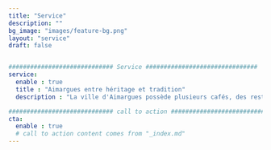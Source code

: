 ```yaml
---
title: "Service"
description: ""
bg_image: "images/feature-bg.png"
layout: "service"
draft: false


############################# Service ###############################
service:
  enable : true
  title : "Aimargues entre héritage et tradition"
  description : "La ville d'Aimargues possède plusieurs cafés, des restaurants et un super marché. Le marché et les puces sont le dimanche matin. Le propriétaire parle anglais et espagnol. Située dans la Petite Camargue, sont visibles à proximité des chevaux Camarguais ainsi que des taureaux et des flamands roses."

############################# call to action #################################
cta:
  enable : true
  # call to action content comes from "_index.md"
---
```

